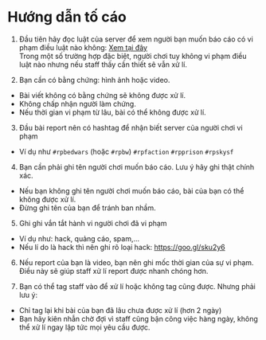 # Hướng dẫn tố cáo

1. Đầu tiên hãy đọc luật của server để xem người bạn muốn báo cáo có vi phạm điều luật nào không: [Xem tại đây](common/rules.md)  
Trong một số trường hợp đặc biệt, người chơi tuy không vi phạm điều luật nào nhưng nếu staff thấy cần thiết sẽ vẫn xử lí.

2. Bạn cần có bằng chứng: hình ảnh hoặc video.  
 - Bài viết không có bằng chứng sẽ không được xử lí.  
 - Không chấp nhận người làm chứng.  
 - Nếu thời gian vi phạm từ lâu, bài có thể không được xử lí.

3. Đầu bài report nên có hashtag để nhận biết server của người chơi vi phạm  
 - Ví dụ như `#rpbedwars` (hoặc `#rpbw`) `#rpfaction` `#rpprison` `#rpskysf`

4. Bạn cần phải ghi tên người chơi muốn báo cáo. Lưu ý hãy ghi thật chính xác.  
 - Nếu bạn không ghi tên người chơi muốn báo cáo, bài của bạn có thể không được xử lí.  
 - Đừng ghi tên của bạn để tránh ban nhầm.  

5. Ghi ghi vắn tắt hành vi người chơi đã vi phạm  
 - Ví dụ như: hack, quảng cáo, spam,...  
 - Nếu lí do là hack thì nên ghi rõ loại hack: https://goo.gl/sku2y6

6. Nếu report của bạn là video, bạn nên ghi mốc thời gian của sự vi phạm. Điều này sẽ giúp staff xử lí report được nhanh chóng hơn.

7. Bạn có thể tag staff vào để xử lí hoặc không tag cũng được. Nhưng phải lưu ý:  
 - Chỉ tag lại khi bài của bạn đã lâu chưa được xử lí (hơn 2 ngày)
 - Bạn hãy kiên nhẫn chờ đợi vì staff cũng bận công việc hàng ngày, không thể xử lí ngay lập tức mọi yêu cầu được.